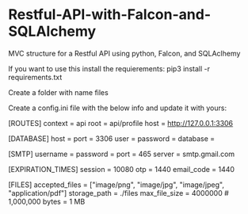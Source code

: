 # Restful-API-with-Falcon-and-SQLAlchemy
MVC structure for a Restful API using python, Falcon, and SQLAclhemy

If you want to use this install the requierements: pip3 install -r requirements.txt

Create a folder with name files

Create a config.ini file with the below info and update it with yours:

[ROUTES]
context = api
root = api/profile
host = http://127.0.0.1:3306

[DATABASE]
host = 
port = 3306
user = 
password = 
database = 

[SMTP]
username = 
password = 
port = 465
server = smtp.gmail.com 

[EXPIRATION_TIMES]
session = 10080
otp = 1440
email_code = 1440

[FILES]
accepted_files = ["image/png", "image/jpg", "image/jpeg", "application/pdf"]
storage_path = ./files
max_file_size = 4000000 # 1,000,000 bytes = 1 MB
